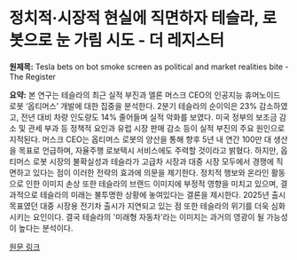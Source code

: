 # 정치적·시장적 현실에 직면하자 테슬라, 로봇으로 눈 가림 시도 - 더 레지스터

**원제목:** Tesla bets on bot smoke screen as political and market realities bite - The Register

**요약:** 본 연구는 테슬라의 최근 실적 부진과 엘론 머스크 CEO의 인공지능 휴머노이드 로봇 ‘옵티머스’ 개발에 대한 집중을 분석한다. 2분기 테슬라의 순이익은 23% 감소하였고, 전년 대비 차량 인도량도 14% 줄어들며 실적 악화를 보였다.  미국 정부의 보조금 감소 및 관세 부과 등 정책적 요인과 유럽 시장 판매 감소 등이 실적 부진의 주요 원인으로 지적된다. 머스크 CEO는 옵티머스 로봇의 양산을 통해 향후 5년 내 연간 100만 대 생산을 목표로 언급하며,  자율주행 로보택시 서비스에도 주력할 것이라고 밝혔다. 하지만,  옵티머스 로봇 시장의 불확실성과  테슬라가 고급차 시장과 대중 시장 모두에서 경쟁에 직면하고 있다는 점이  이러한 전략의 효과에 의문을 제기한다.  정치적 행보와 온라인 활동으로 인한 이미지 손상 또한 테슬라의 브랜드 이미지에 부정적 영향을 미치고 있으며,  결과적으로 테슬라의 미래는 불투명한 상황에 놓여있다는 결론을 제시한다.  2025년 출시 목표였던 대중 시장용 전기차 출시가 지연되고 있는 점 또한 테슬라의 위기를 더욱 심화시키는 요인이다.  결국 테슬라의  '미래형 자동차'라는 이미지는 과거의 영광이 될 가능성이 높다는 분석이다.

[원문 링크](https://www.theregister.com/2025/07/24/opinion_q2_tesla_bets_on_bot_smoke/)
